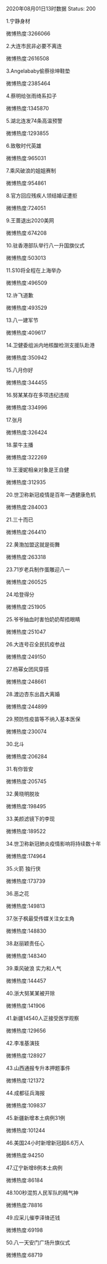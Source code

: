 2020年08月01日13时数据
Status: 200

1.宁静身材

微博热度:3266066

2.大连市民非必要不离连

微博热度:2616508

3.Angelababy偷蔡徐坤鞋垫

微博热度:2385464

4.蔡明给张雨绮系扣子

微博热度:1345870

5.湖北连发74条高温预警

微博热度:1293855

6.致敬时代英雄

微博热度:965031

7.乘风破浪的姐姐赛制

微博热度:954861

8.官方回应残疾人领结婚证遭拒

微博热度:724051

9.王蔷退出2020美网

微博热度:674208

10.驻香港部队举行八一升国旗仪式

微博热度:503013

11.S10将全程在上海举办

微博热度:496509

12.许飞道歉

微博热度:493529

13.八一建军节

微博热度:409617

14.卫健委组派内地核酸检测支援队赴港

微博热度:350942

15.八月你好

微博热度:344455

16.努某某存在多项违纪违规

微博热度:334996

17.张月

微博热度:326424

18.蒙牛主播

微博热度:322269

19.王漫妮相亲对象是王自健

微博热度:312935

20.世卫称新冠疫情是百年一遇健康危机

微博热度:284003

21.三十而已

微博热度:264410

22.黄渤加盟这就是街舞

微博热度:263318

23.71岁老兵制作蛋雕迎八一

微博热度:260525

24.哈登得分

微博热度:251905

25.爷爷抽血时害怕奶奶帮捂眼睛

微博热度:251047

26.大连号召全民抗疫参战

微博热度:249150

27.杨幂女团风穿搭

微博热度:248661

28.渡边杏东出昌大离婚

微博热度:244899

29.预防性疫苗等不纳入基本医保

微博热度:230074

30.北斗

微博热度:206284

31.有你皆安

微博热度:205745

32.黄晓明脱妆

微博热度:198495

33.美颜滤镜下的李现

微博热度:189522

34.世卫称新冠肺炎疫情影响将持续数十年

微博热度:174964

35.火箭 独行侠

微博热度:173739

36.恶之花

微博热度:149813

37.张子枫最受传媒关注女主角

微博热度:148830

38.赵丽颖责任心

微博热度:148340

39.乘风破浪 实力和人气

微博热度:144457

40.浙大努某某被开除

微博热度:141906

41.新疆14540人正接受医学观察

微博热度:129656

42.李准基演技

微博热度:128927

43.山西通报专升本押题事件

微博热度:121372

44.成都征兵海报

微博热度:109837

45.新疆新增本土病例31例

微博热度:101244

46.美国24小时新增新冠超6.6万人

微博热度:94250

47.辽宁新增8例本土病例

微博热度:86184

48.100秒混剪人民军队的精气神

微博热度:78816

49.应采儿催李泽锋还钱

微博热度:69198

50.八一天安门广场升旗仪式

微博热度:68719

